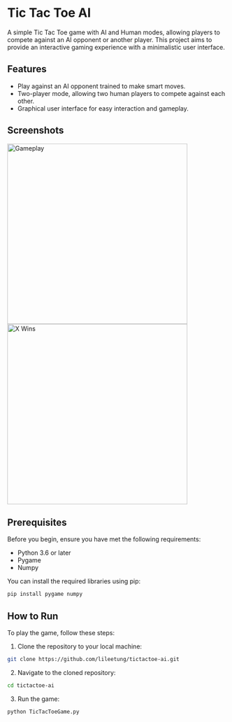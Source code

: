 
# Tic Tac Toe AI

A simple Tic Tac Toe game with AI and Human modes, allowing players to compete against an AI opponent or another player. This project aims to provide an interactive gaming experience with a minimalistic user interface.

## Features

- Play against an AI opponent trained to make smart moves.
- Two-player mode, allowing two human players to compete against each other.
- Graphical user interface for easy interaction and gameplay.

## Screenshots

<p float="left">
  <img src="https://github.com/lileetung/tictactoe-ai/assets/83776772/e77ce8dd-ddaa-4785-8954-f684f36b2bcb" width="412" alt="Gameplay"/>
  <img src="https://github.com/lileetung/tictactoe-ai/assets/83776772/92b53ab0-8dc4-4046-87dd-fd90c6cd2755" width="412" alt="X Wins"/>
</p>

## Prerequisites

Before you begin, ensure you have met the following requirements:

- Python 3.6 or later
- Pygame
- Numpy

You can install the required libraries using pip:

```bash
pip install pygame numpy
```

## How to Run

To play the game, follow these steps:

1. Clone the repository to your local machine:

```bash
git clone https://github.com/lileetung/tictactoe-ai.git
```

2. Navigate to the cloned repository:

```bash
cd tictactoe-ai
```

3. Run the game:

```bash
python TicTacToeGame.py
```

